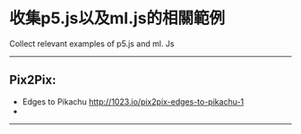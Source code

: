 # 收集p5.js以及ml.js的相關範例<br/>
Collect relevant examples of p5.js and ml. Js
- - -
## Pix2Pix:<br/>
* Edges to Pikachu http://1023.io/pix2pix-edges-to-pikachu-1
* 
- - -
